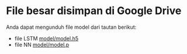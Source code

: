 # File besar disimpan di Google Drive
Anda dapat mengunduh file model dari tautan berikut:
- file LSTM [model/model.h5](https://drive.google.com/file/d/1SkQ9Wp4l7eekU2LF-VEE312WBb3LUzeQ/view?usp=sharing)
- file NN [model/model.p](https://drive.google.com/file/d/1qi1BomarBUhisrLOkt8dmG5-4oGJBsLH/view?usp=sharing)
